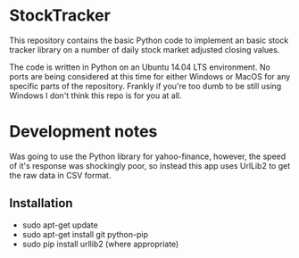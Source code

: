 # StockTracker

This repository contains the basic Python code to implement an 
basic stock tracker library on a number of daily stock market adjusted 
closing values. 

The code is written in Python on an Ubuntu 14.04 LTS environment. 
No ports are being considered at this time for either Windows or 
MacOS for any specific parts of the repository. Frankly if you're
too dumb to be still using Windows I don't think this repo is 
for you at all. 

# Development notes
Was going to use the Python library for yahoo-finance, however, the 
speed of it's response was shockingly poor, so instead this app uses
UrlLib2 to get the raw data in CSV format. 

## Installation
* sudo apt-get update
* sudo apt-get install git python-pip
* sudo pip install urllib2 (where appropriate)
